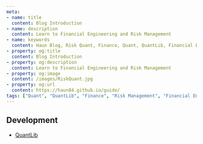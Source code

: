 ```yaml
---
meta:
- name: title
  content: Blog Introduction
- name: description
  content: Learn to Financial Engineering and Risk Management
- name: keywords
  content: Haun Blog, Risk Quant, Finance, Quant, QuantLib, Financial Engineering, Risk Management
- property: og:title
  content: Blog Introduction
- property: og:description
  content: Learn to Financial Engineering and Risk Management
- property: og:image
  content: /images/RiskQuant.jpg
- property: og:url
  content: https://haun84.github.io/guide/
tags: ["Quant", "QuantLib", "Finance", "Risk Management", "Financial Engineering"]
---
```


## Development

* [QuantLib](/quantlib/)